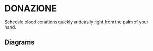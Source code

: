 # DONAZIONE

Schedule blood donations quickly andeasily right from the palm of your hand.

## Diagrams
